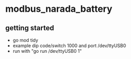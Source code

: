 # modbus_narada_battery

## getting started
- go mod tidy
- example dip code/switch 1000 and port /dev/ttyUSB0
- run with "go run /dev/ttyUSB0 1"

